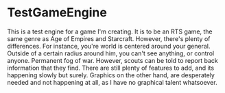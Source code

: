 TestGameEngine
==============
This is a test engine for a game I'm creating. It is to be an RTS game, the same genre as Age of Empires and Starcraft. 
However, there's plenty of differences. For instance, you're world is centered around your general. Outside of a certain radius around him, you can't see anything, or control anyone. Permanent fog of war. However, scouts can be told to report back information that they find.
There are still plenty of features to add, and its happening slowly but surely. Graphics on the other hand, are desperately needed and not happening at all, as I have no graphical talent whatsoever.
